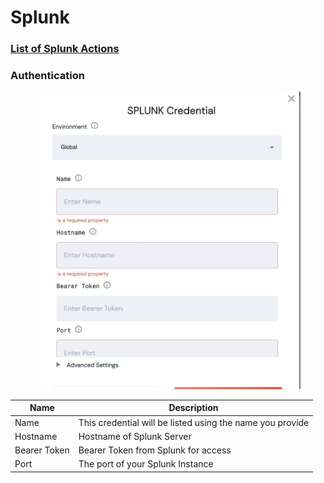 # Splunk

### [List of Splunk Actions](broken-reference)

### Authentication

<figure><img src="../../.gitbook/assets/Screenshot 2023-01-05 at 13.31.01.jpg" alt="splunk credential screenshot"><figcaption></figcaption></figure>

| Name         | Description                                               |
| ------------ | --------------------------------------------------------- |
| Name         | This credential will be listed using the name you provide |
| Hostname     | Hostname of Splunk Server                                 |
| Bearer Token | Bearer Token from Splunk for access                       |
| Port         | The port of your Splunk Instance                          |

